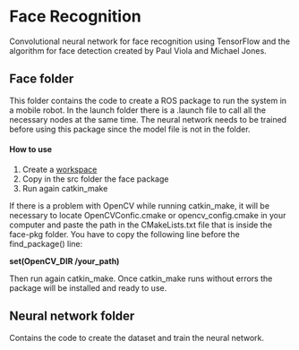 # Face Recognition

Convolutional neural network for face recognition using TensorFlow and the algorithm for face detection created by Paul Viola and Michael Jones.

## Face folder

This folder contains the code to create a ROS package to run the system in a mobile robot. In the launch folder there is a .launch file to call all the necessary nodes at the same time. The neural network needs to be trained before using this package since the model file is not in the folder.

#### How to use

1. Create a [workspace](http://wiki.ros.org/catkin/Tutorials/create_a_workspace)
2. Copy in the src folder the face package
3. Run again catkin_make

If there is a problem with OpenCV while running catkin_make, it will be necessary to locate OpenCVConfic.cmake or opencv_config.cmake in your computer and paste the path in the CMakeLists.txt file that is inside the face-pkg folder. You have to copy the following line before the find_package() line:

**set(OpenCV_DIR /your_path)**

Then run again catkin_make. Once catkin_make runs without errors the package will be installed and ready to use.

## Neural network folder

Contains the code to create the dataset and train the neural network. 
